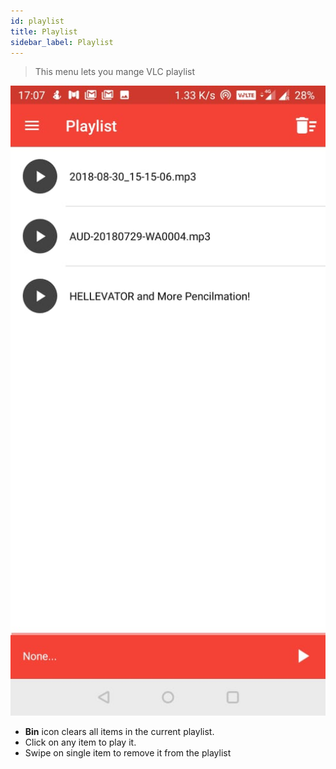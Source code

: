 ```yaml
---
id: playlist
title: Playlist
sidebar_label: Playlist
---
```


> This menu lets you mange VLC playlist

<div class="row">
  <div class="col">
    <img src="/static/img/tutorial/playlist.jpeg" alt="Stream audio"></img>
  </div>
  <div class="col">
    <ul>
      <li><b>Bin</b> icon clears all items in the current playlist.</li>
      <li>Click on any item to play it.</li>
      <li>Swipe on single item to remove it from the playlist</li>
    </ul>
  </div>
</div>